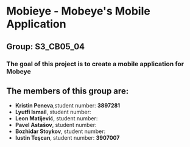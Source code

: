 # Mobieye - Mobeye's Mobile Application
## Group: S3_CB05_04
### The goal of this project is to create a mobile application for Mobeye

## The members of this group are:
* **Kristin Peneva**,student number: **3897281**
* **Lyutfi Ismail**, student number:
* **Leon Matijević**, student number:
* **Pavel Astašov**, student number:
* **Bozhidar Stoykov**, student number:
* **Iustin Teşcan**, student number: **3907007**

